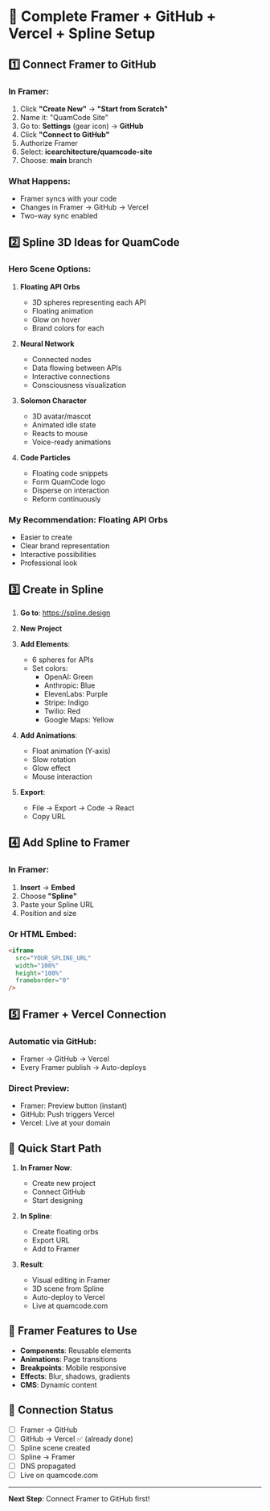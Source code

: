 # 🔗 Complete Framer + GitHub + Vercel + Spline Setup

## 1️⃣ Connect Framer to GitHub

### In Framer:
1. Click **"Create New"** → **"Start from Scratch"**
2. Name it: "QuamCode Site"
3. Go to: **Settings** (gear icon) → **GitHub**
4. Click **"Connect to GitHub"**
5. Authorize Framer
6. Select: **icearchitecture/quamcode-site**
7. Choose: **main** branch

### What Happens:
- Framer syncs with your code
- Changes in Framer → GitHub → Vercel
- Two-way sync enabled

## 2️⃣ Spline 3D Ideas for QuamCode

### Hero Scene Options:
1. **Floating API Orbs**
   - 3D spheres representing each API
   - Floating animation
   - Glow on hover
   - Brand colors for each

2. **Neural Network**
   - Connected nodes
   - Data flowing between APIs
   - Interactive connections
   - Consciousness visualization

3. **Solomon Character**
   - 3D avatar/mascot
   - Animated idle state
   - Reacts to mouse
   - Voice-ready animations

4. **Code Particles**
   - Floating code snippets
   - Form QuamCode logo
   - Disperse on interaction
   - Reform continuously

### My Recommendation: **Floating API Orbs**
- Easier to create
- Clear brand representation
- Interactive possibilities
- Professional look

## 3️⃣ Create in Spline

1. **Go to**: https://spline.design
2. **New Project**
3. **Add Elements**:
   - 6 spheres for APIs
   - Set colors:
     - OpenAI: Green
     - Anthropic: Blue
     - ElevenLabs: Purple
     - Stripe: Indigo
     - Twilio: Red
     - Google Maps: Yellow
   
4. **Add Animations**:
   - Float animation (Y-axis)
   - Slow rotation
   - Glow effect
   - Mouse interaction

5. **Export**:
   - File → Export → Code → React
   - Copy URL

## 4️⃣ Add Spline to Framer

### In Framer:
1. **Insert** → **Embed**
2. Choose **"Spline"**
3. Paste your Spline URL
4. Position and size

### Or HTML Embed:
```html
<iframe 
  src="YOUR_SPLINE_URL" 
  width="100%" 
  height="100%"
  frameborder="0"
/>
```

## 5️⃣ Framer + Vercel Connection

### Automatic via GitHub:
- Framer → GitHub → Vercel
- Every Framer publish → Auto-deploys

### Direct Preview:
- Framer: Preview button (instant)
- GitHub: Push triggers Vercel
- Vercel: Live at your domain

## 🎯 Quick Start Path

1. **In Framer Now**:
   - Create new project
   - Connect GitHub
   - Start designing

2. **In Spline**:
   - Create floating orbs
   - Export URL
   - Add to Framer

3. **Result**:
   - Visual editing in Framer
   - 3D scene from Spline
   - Auto-deploy to Vercel
   - Live at quamcode.com

## 📱 Framer Features to Use

- **Components**: Reusable elements
- **Animations**: Page transitions
- **Breakpoints**: Mobile responsive
- **Effects**: Blur, shadows, gradients
- **CMS**: Dynamic content

## 🔧 Connection Status

- [ ] Framer → GitHub
- [ ] GitHub → Vercel ✅ (already done)
- [ ] Spline scene created
- [ ] Spline → Framer
- [ ] DNS propagated
- [ ] Live on quamcode.com

---

**Next Step**: Connect Framer to GitHub first!
